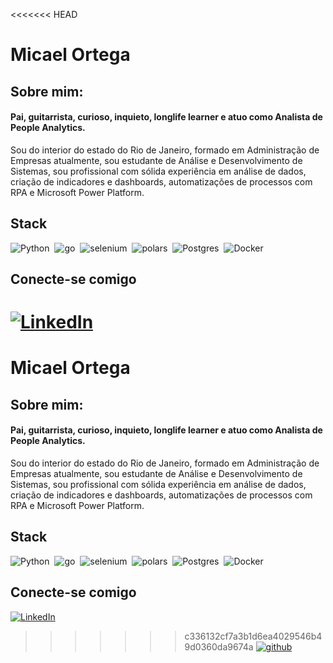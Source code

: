 <<<<<<< HEAD
# Micael Ortega

## Sobre mim:
#### Pai, guitarrista, curioso, inquieto, longlife learner e atuo como Analista de People Analytics.

Sou do interior do estado do Rio de Janeiro, formado em Administração de Empresas atualmente, sou estudante de Análise e Desenvolvimento de Sistemas, sou profissional com sólida experiência em análise de dados, criação de indicadores e dashboards, automatizações de processos com RPA e Microsoft Power Platform.

## Stack

![Python](https://img.shields.io/badge/Python-0D1117?style=for-the-badge&logo=python)&nbsp;
![go](https://img.shields.io/badge/go-0D1117?style=for-the-badge&logo=go)&nbsp;
![selenium](https://img.shields.io/badge/selenium-0D1117?style=for-the-badge&logo=selenium)&nbsp;
![polars](https://img.shields.io/badge/polars-0D1117?style=for-the-badge&logo=polars)&nbsp;
![Postgres](https://img.shields.io/badge/Postgres-0D1117?style=for-the-badge&logo=postgresql)&nbsp;
![Docker](https://img.shields.io/badge/docker-0D1117?style=for-the-badge&logo=docker)&nbsp;


## Conecte-se comigo
[![LinkedIn](https://img.shields.io/badge/LinkedIn-0077B5?style=for-the-badge&logo=linkedin&logoColor=fff)](www.linkedin.com/in/micael-ortega)
=======
# Micael Ortega

## Sobre mim:
#### Pai, guitarrista, curioso, inquieto, longlife learner e atuo como Analista de People Analytics.

Sou do interior do estado do Rio de Janeiro, formado em Administração de Empresas atualmente, sou estudante de Análise e Desenvolvimento de Sistemas, sou profissional com sólida experiência em análise de dados, criação de indicadores e dashboards, automatizações de processos com RPA e Microsoft Power Platform.

## Stack

![Python](https://img.shields.io/badge/Python-0D1117?style=for-the-badge&logo=python)&nbsp;
![go](https://img.shields.io/badge/go-0D1117?style=for-the-badge&logo=go)&nbsp;
![selenium](https://img.shields.io/badge/selenium-0D1117?style=for-the-badge&logo=selenium)&nbsp;
![polars](https://img.shields.io/badge/polars-0D1117?style=for-the-badge&logo=polars)&nbsp;
![Postgres](https://img.shields.io/badge/Postgres-0D1117?style=for-the-badge&logo=postgresql)&nbsp;
![Docker](https://img.shields.io/badge/docker-0D1117?style=for-the-badge&logo=docker)&nbsp;


## Conecte-se comigo
[![LinkedIn](https://img.shields.io/badge/LinkedIn-0077B5?style=for-the-badge&logo=linkedin&logoColor=fff)](www.linkedin.com/in/micael-ortega)
>>>>>>> c336132cf7a3b1d6ea4029546b49d0360da9674a
[![github](https://img.shields.io/badge/github-555555?style=for-the-badge&logo=github&logoColor=fff)](www.github.com/micael-ortega)